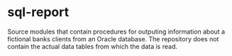 # sql-report

Source modules that contain procedures for outputing information about a fictional banks clients from an Oracle database. The repository does not contain the actual data tables from which the data is read.
